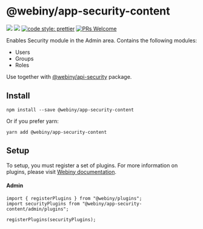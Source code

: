 # @webiny/app-security-content
[![](https://img.shields.io/npm/dw/@webiny/app-security-content.svg)](https://www.npmjs.com/package/@webiny/app-security-content) 
[![](https://img.shields.io/npm/v/@webiny/app-security-content.svg)](https://www.npmjs.com/package/@webiny/app-security-content)
[![code style: prettier](https://img.shields.io/badge/code_style-prettier-ff69b4.svg?style=flat-square)](https://github.com/prettier/prettier)
[![PRs Welcome](https://img.shields.io/badge/PRs-welcome-brightgreen.svg?style=flat-square)](http://makeapullrequest.com)

Enables Security module in the Admin area. Contains the following
modules:
- Users
- Groups
- Roles

Use together with [@webiny/api-security](../api-security) package.

## Install
```
npm install --save @webiny/app-security-content
```

Or if you prefer yarn: 
```
yarn add @webiny/app-security-content
```

## Setup
To setup, you must register a set of plugins. For more information on 
plugins, please visit [Webiny documentation](https://docs.webiny.com/docs/developer-tutorials/plugins-crash-course).

#### Admin
```
import { registerPlugins } from "@webiny/plugins";
import securityPlugins from "@webiny/app-security-content/admin/plugins";

registerPlugins(securityPlugins);
```
